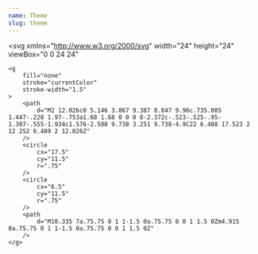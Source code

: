 ```yaml
---
name: Theme
slug: theme
---
```


<svg
    xmlns="http://www.w3.org/2000/svg"
    width="24"
    height="24"
    viewBox="0 0 24 24"
>
    <g
        fill="none"
        stroke="currentColor"
        stroke-width="1.5"
    >
        <path
            d="M2 12.026c0 5.146 3.867 9.387 8.847 9.96c.735.085 1.447-.228 1.97-.753a1.68 1.68 0 0 0 0-2.372c-.523-.525-.95-1.307-.555-1.934c1.576-2.508 9.738 3.251 9.738-4.9C22 6.488 17.523 2 12 2S2 6.489 2 12.026Z"
        />
        <circle
            cx="17.5"
            cy="11.5"
            r=".75"
        />
        <circle
            cx="6.5"
            cy="11.5"
            r=".75"
        />
        <path
            d="M10.335 7a.75.75 0 1 1-1.5 0a.75.75 0 0 1 1.5 0Zm4.915 0a.75.75 0 1 1-1.5 0a.75.75 0 0 1 1.5 0Z"
        />
    </g>
</svg>
